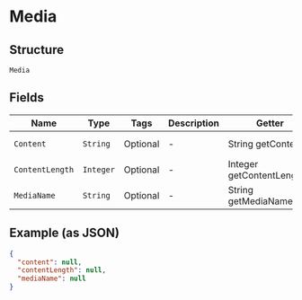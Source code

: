 
# Media

## Structure

`Media`

## Fields

| Name | Type | Tags | Description | Getter | Setter |
|  --- | --- | --- | --- | --- | --- |
| `Content` | `String` | Optional | - | String getContent() | setContent(String content) |
| `ContentLength` | `Integer` | Optional | - | Integer getContentLength() | setContentLength(Integer contentLength) |
| `MediaName` | `String` | Optional | - | String getMediaName() | setMediaName(String mediaName) |

## Example (as JSON)

```json
{
  "content": null,
  "contentLength": null,
  "mediaName": null
}
```


